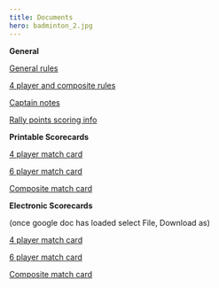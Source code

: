 ```yaml
---
title: Documents
hero: badminton_2.jpg
---
```

**General**

[General rules](https://docs.google.com/document/d/1P_wMLAwqHUwoejLpIUeyCnKEhmCebcnYcbi6PGqTrSY/edit)

[4 player and composite rules](https://docs.google.com/document/d/1A1w8PfIezoQjoJttcDfo6vnJbSSy_v_JT2g0QJiYjQM/edit)

[Captain notes](https://docs.google.com/document/d/1SocFWDxyqVwBKSN2pYRlecyolxUi39cZLjZn0EsTgdQ/edit#)

[Rally points scoring info](https://docs.google.com/document/d/1O9OtdByddgmNBAY-1ixU7-5Ad8CtySftiuibTxYaDSA/edit)

**Printable Scorecards**

[4 player match card](https://drive.google.com/file/d/1g6O0UqftyJzsnKRQb91Xyq-uLOOCc20o/view)

[6 player match card](https://drive.google.com/drive/folders/18v1DP07cLZBhpNbT4RzlG1fFR9yOA7XU)

[Composite match card](https://drive.google.com/file/d/1f_ZaOmkMVALmYmAOVjGWoKsaK-VcUN8P/view?usp=sharing)

**Electronic Scorecards**

(once google doc has loaded select File, Download as)

[4 player match card](https://docs.google.com/spreadsheets/d/1KsXYJmY8YgrYKLoijZClxKNpOi_TdDX9Kedc5dqN8MI/edit?usp=sharing)

[6 player match card](https://docs.google.com/spreadsheets/d/1GQ4AHcUGXGfDfAI7aK6OcM5nwXYYU1yG_I8GOb9cbXk/edit?usp=sharing)

[Composite match card](https://docs.google.com/spreadsheets/d/1x6c8WwdF2AT-67sw5t3rij6asaEGOatmX0vp_vhZSEU/edit#gid=1204780575)
